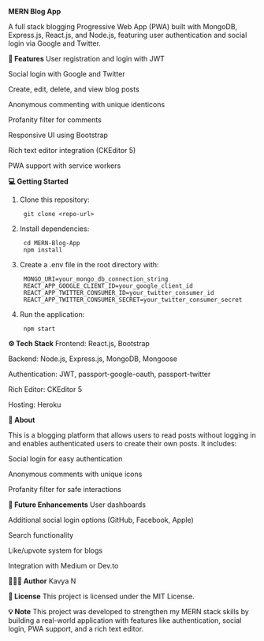 ********MERN Blog App********

A full stack blogging Progressive Web App (PWA) built with MongoDB, Express.js, React.js, and Node.js, featuring user authentication and social login via Google and Twitter.

**🚀 Features**
User registration and login with JWT

Social login with Google and Twitter

Create, edit, delete, and view blog posts

Anonymous commenting with unique identicons

Profanity filter for comments

Responsive UI using Bootstrap

Rich text editor integration (CKEditor 5)

PWA support with service workers

**💻 Getting Started**
1. Clone this repository:

        git clone <repo-url>
2. Install dependencies:

        cd MERN-Blog-App
        npm install
3. Create a .env file in the root directory with:

        MONGO_URI=your_mongo_db_connection_string
        REACT_APP_GOOGLE_CLIENT_ID=your_google_client_id
        REACT_APP_TWITTER_CONSUMER_ID=your_twitter_consumer_id
        REACT_APP_TWITTER_CONSUMER_SECRET=your_twitter_consumer_secret
4. Run the application:

        npm start

**⚙️ Tech Stack**
Frontend: React.js, Bootstrap

Backend: Node.js, Express.js, MongoDB, Mongoose

Authentication: JWT, passport-google-oauth, passport-twitter

Rich Editor: CKEditor 5

Hosting: Heroku

**📝 About**

This is a blogging platform that allows users to read posts without logging in and enables authenticated users to create their own posts. It includes:

Social login for easy authentication

Anonymous comments with unique icons

Profanity filter for safe interactions

**🚧 Future Enhancements**
User dashboards

Additional social login options (GitHub, Facebook, Apple)

Search functionality

Like/upvote system for blogs

Integration with Medium or Dev.to

**👩🏻‍💻 Author**
Kavya N

**🔖 License**
This project is licensed under the MIT License.

**💡 Note**
This project was developed to strengthen my MERN stack skills by building a real-world application with features like authentication, social login, PWA support, and a rich text editor.
